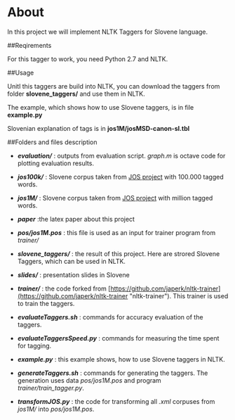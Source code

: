 About
======
In this project we will implement NLTK Taggers for Slovene language.

##Reqirements

For this tagger to work, you need Python 2.7 and NLTK.

##Usage

Unitl this taggers are build into NLTK, you can download the taggers from folder **slovene_taggers/** and use them in NLTK. 

The example, which shows how to use Slovene taggers, is in file **example.py**

Slovenian explanation of tags is in **jos1M/josMSD-canon-sl.tbl**

##Folders and files description

* _**evaluation/**_ : outputs from evaluation script. _graph.m_ is octave code for plotting evaluation results.

* _**jos100k/**_ : Slovene corpus taken from [JOS project](http://nl.ijs.si/jos "Slovene corpus") with 100.000 tagged words.

* _**jos1M/**_ : Slovene corpus taken from [JOS project](http://nl.ijs.si/jos "Slovene corpus") with million tagged words.

* _**paper**_ :the latex paper about this project

* _**pos/jos1M.pos**_ : this file is used as an input for trainer program from _trainer/_

* _**slovene_taggers/**_ : the result of this project. Here are strored Slovene Taggers, which can be used in NLTK.

* _**slides/**_ : presentation slides in Slovene

* _**trainer/**_ : the code forked from [https://github.com/japerk/nltk-trainer](https://github.com/japerk/nltk-trainer "nltk-trainer"). This trainer is used to train the taggers.

* _**evaluateTaggers.sh**_ : commands for accuracy evaluation of the taggers.

* _**evaluateTaggersSpeed.py**_ : commands for measuring the time spent for tagging.

* _**example.py**_ : this example shows, how to use Slovene taggers in NLTK.

* _**generateTaggers.sh**_ : commands for generating the taggers. The generation uses data _pos/jos1M.pos_ and program _trainer/train_tagger.py_.

* _**transformJOS.py**_ : the code for transforming all _.xml_ corpuses from _jos1M/_ into _pos/jos1M.pos_.